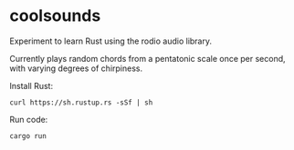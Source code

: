 coolsounds
==========

Experiment to learn Rust using the rodio audio library.

Currently plays random chords from a pentatonic scale once per second, with varying degrees of chirpiness.

Install Rust:

    curl https://sh.rustup.rs -sSf | sh

Run code:

    cargo run